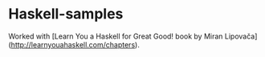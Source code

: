# Haskell-samples

Worked with [Learn You a Haskell for Great Good! book by Miran Lipovača] (http://learnyouahaskell.com/chapters).
